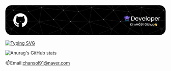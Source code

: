 <img src="images/github-header-image.png">

[![Typing SVG](https://readme-typing-svg.demolab.com?font=Alkatra&weight=500&size=45&duration=3500&pause=3&color=#000000&center=false&vCenter=false&multiline=true&repeat=true&width=1000&height=100&lines=Welcome+to+KimMG91's+GitHub!👋)](https://git.io/typing-svg)

![Anurag's GitHub stats](https://github-readme-stats.vercel.app/api?username=KimMG91&show_icons=true&theme=radical)

📫Email:chansol91@naver.com



